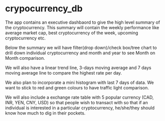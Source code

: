 # crypocurrency_db

The app contains an executive dashbaord to give the high level summary of the cryptocurrency. This summary will contain the weekly performance like average market cap, best cryptocurrency of the week, upcoming cryptocurrency etc.

Below the summary we will have filter(drop down)/check box/tree chart to drill down individual cryptocurrency and month and year to see Month on Month comparison.

We will also have a linear trend line, 3-days moving average and 7 days moving average line to compare the highest rate per day.

We also plan to incorporate a mini histogram with last 7 days of data. We want to stick to red and green colours to have traffic light comparison. 

We will also include a exchange rate table with 5 popular currency (CAD, INR, YEN, CNY, USD) so that people wish to transact with so that if an individual is interested in a particular cryptocurrency, he/she/they should know how much to dig in their pockets. 

